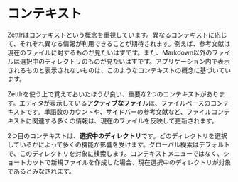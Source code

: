 # コンテキスト

Zettlrはコンテキストという概念を重視しています。異なるコンテキストに応じて、それぞれ異なる情報が利用できることが期待されます。例えば、参考文献は現在のファイルに対するものが見たいはずです。また、Markdown以外のファイルは選択中のディレクトリのものが見たいはずです。アプリケーション内で表示されるものと表示されないものは、このようなコンテキストの概念に基づいています。

Zettlrを使う上で覚えておいたほうが良い、重要な2つのコンテキストがあります。エディタが表示している**アクティブなファイル**は、ファイルベースのコンテキストです。単語数のカウントや、サイドバーの参考文献など、ファイルコンテキストに関連する多くの情報は、現在のファイルを反映して更新されます。

2つ目のコンテキストは、**選択中のディレクトリ**です。どのディレクトリを選択しているかによって多くの機能が影響を受けます。グローバル検索はデフォルトで、このディレクトリを対象に検索します。コンテキストメニューではなく、ショートカットで新規ファイルを作成した場合、現在選択中のディレクトリが対象であるとみなされます。
